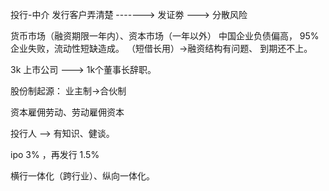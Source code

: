 投行-中介
发行客户弄清楚 -------> 发证劵  ---> 分散风险

货币市场（融资期限一年内）、资本市场（一年以外）
中国企业负债偏高，
95%企业失败，流动性短缺造成。 （短借长用）->融资结构有问题、 到期还不上。

3k 上市公司 ---> 1k个董事长辞职。


股份制起源：
业主制->合伙制

资本雇佣劳动、劳动雇佣资本


投行人 --> 有知识、健谈。

ipo 3% ，再发行 1.5%

横行一体化（跨行业）、纵向一体化。





